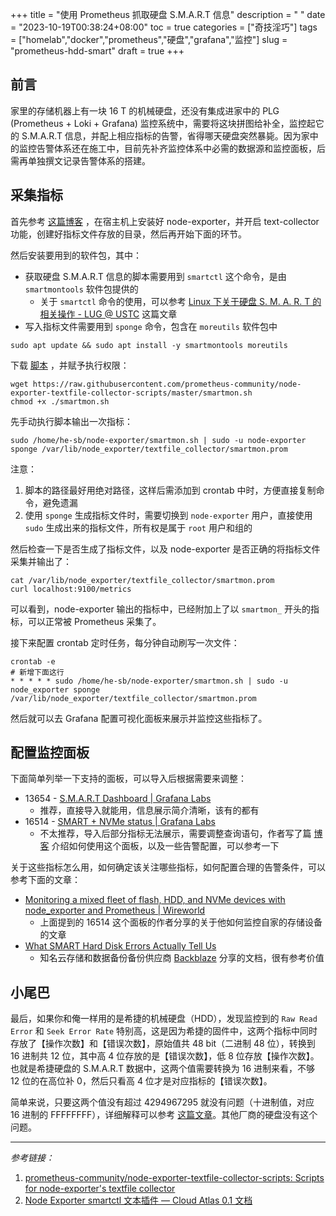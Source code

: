 +++
title = "使用 Prometheus 抓取硬盘 S.M.A.R.T 信息"
description = " "
date = "2023-10-19T00:38:24+08:00"
toc = true
categories = ["奇技淫巧"]
tags = ["homelab","docker","prometheus","硬盘","grafana","监控"]
slug = "prometheus-hdd-smart"
draft = true
+++

## 前言

家里的存储机器上有一块 16 T 的机械硬盘，还没有集成进家中的 PLG (Prometheus + Loki + Grafana) 监控系统中，需要将这块拼图给补全，监控起它的 S.M.A.R.T 信息，并配上相应指标的告警，省得哪天硬盘突然暴毙。因为家中的监控告警体系还在施工中，目前先补齐监控体系中必需的数据源和监控面板，后需再单独撰文记录告警体系的搭建。

## 采集指标

首先参考 [这篇博客](/posts/install-node-exporter-on-linux-host/) ，在宿主机上安装好 node-exporter，并开启 text-collector 功能，创建好指标文件存放的目录，然后再开始下面的环节。

然后安装要用到的软件包，其中：

- 获取硬盘 S.M.A.R.T 信息的脚本需要用到 `smartctl` 这个命令，是由 `smartmontools` 软件包提供的
  - 关于 `smartctl` 命令的使用，可以参考 [Linux 下关于硬盘 S. M. A. R. T 的相关操作 - LUG @ USTC](https://lug.ustc.edu.cn/wiki/linux_digest/smartmontools/) 这篇文章
- 写入指标文件需要用到 `sponge` 命令，包含在 `moreutils` 软件包中

```shell
sudo apt update && sudo apt install -y smartmontools moreutils
```

下载 [脚本](https://github.com/prometheus-community/node-exporter-textfile-collector-scripts/blob/master/smartmon.sh) ，并赋予执行权限：

```shell
wget https://raw.githubusercontent.com/prometheus-community/node-exporter-textfile-collector-scripts/master/smartmon.sh
chmod +x ./smartmon.sh
```

先手动执行脚本输出一次指标：

```shell
sudo /home/he-sb/node-exporter/smartmon.sh | sudo -u node-exporter sponge /var/lib/node_exporter/textfile_collector/smartmon.prom
```

注意：

1. 脚本的路径最好用绝对路径，这样后需添加到 crontab 中时，方便直接复制命令，避免遗漏
2. 使用 `sponge` 生成指标文件时，需要切换到 `node-exporter` 用户，直接使用 `sudo` 生成出来的指标文件，所有权是属于 `root` 用户和组的

然后检查一下是否生成了指标文件，以及 node-exporter 是否正确的将指标文件采集并输出了：

```shell
cat /var/lib/node_exporter/textfile_collector/smartmon.prom
curl localhost:9100/metrics
```

可以看到，node-exporter 输出的指标中，已经附加上了以 `smartmon_` 开头的指标，可以正常被 Prometheus 采集了。

接下来配置 crontab 定时任务，每分钟自动刷写一次文件：

```shell
crontab -e
# 新增下面这行
* * * * * sudo /home/he-sb/node-exporter/smartmon.sh | sudo -u node_exporter sponge /var/lib/node_exporter/textfile_collector/smartmon.prom
```

然后就可以去 Grafana 配置可视化面板来展示并监控这些指标了。

## 配置监控面板

下面简单列举一下支持的面板，可以导入后根据需要来调整：

- 13654 - [S.M.A.R.T Dashboard | Grafana Labs](https://grafana.com/grafana/dashboards/13654-s-m-a-r-t-dashboard/)
  - 推荐，直接导入就能用，信息展示简介清晰，该有的都有
- 16514 - [SMART + NVMe status | Grafana Labs](https://grafana.com/grafana/dashboards/16514-smart-nvme-status/)
  - 不太推荐，导入后部分指标无法展示，需要调整查询语句，作者写了篇 [博客](https://www.wirewd.com/hacks/blog/monitoring_a_mixed_fleet_of_flash_hdd_and_nvme_devices_with_node_exporter_and_prometheus) 介绍如何使用这个面板，以及一些告警配置，可以参考一下

关于这些指标怎么用，如何确定该关注哪些指标，如何配置合理的告警条件，可以参考下面的文章：

- [Monitoring a mixed fleet of flash, HDD, and NVMe devices with node_exporter and Prometheus | Wireworld](https://www.wirewd.com/hacks/blog/monitoring_a_mixed_fleet_of_flash_hdd_and_nvme_devices_with_node_exporter_and_prometheus)
  - 上面提到的 16514 这个面板的作者分享的关于他如何监控自家的存储设备的文章
- [What SMART Hard Disk Errors Actually Tell Us](https://www.backblaze.com/blog/what-smart-stats-indicate-hard-drive-failures/)
  - 知名云存储和数据备份备份供应商 [Backblaze](https://www.backblaze.com/) 分享的文档，很有参考价值

## 小尾巴

最后，如果你和俺一样用的是希捷的机械硬盘（HDD），发现监控到的 `Raw Read Error` 和 `Seek Error Rate` 特别高，这是因为希捷的固件中，这两个指标中同时存放了【操作次数】和【错误次数】，原始值共 48 bit（二进制 48 位），转换到 16 进制共 12 位，其中高 4 位存放的是【错误次数】，低 8 位存放【操作次数】。也就是希捷硬盘的 S.M.A.R.T 数据中，这两个值需要转换为 16 进制来看，不够 12 位的在高位补 0，然后只看高 4 位才是对应指标的【错误次数】。

简单来说，只要这两个值没有超过 4294967295 就没有问题（十进制值，对应 16 进制的 FFFFFFFF），详细解释可以参考 [这篇文章](https://www.bilibili.com/read/cv15153028/)。其他厂商的硬盘没有这个问题。

---

*参考链接：*

1. [prometheus-community/node-exporter-textfile-collector-scripts: Scripts for node-exporter's textfile collector](https://github.com/prometheus-community/node-exporter-textfile-collector-scripts)
2. [Node Exporter smartctl 文本插件 — Cloud Atlas 0.1 文档](https://cloud-atlas.readthedocs.io/zh_CN/latest/kubernetes/monitor/prometheus/prometheus_exporters/node_exporter_smartctl_text_plugin.html)
